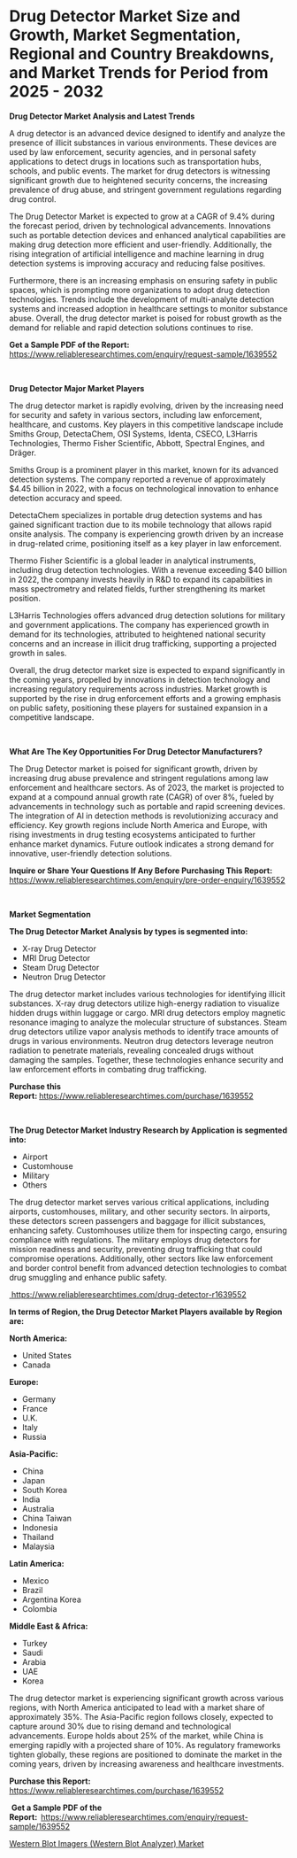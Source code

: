 <p><h1>Drug Detector Market Size and Growth, Market Segmentation, Regional and Country Breakdowns, and Market Trends for Period from 2025 -  2032</h1></p><p><strong>Drug Detector Market Analysis and Latest Trends</strong></p>
<p><p>A drug detector is an advanced device designed to identify and analyze the presence of illicit substances in various environments. These devices are used by law enforcement, security agencies, and in personal safety applications to detect drugs in locations such as transportation hubs, schools, and public events. The market for drug detectors is witnessing significant growth due to heightened security concerns, the increasing prevalence of drug abuse, and stringent government regulations regarding drug control.</p><p>The Drug Detector Market is expected to grow at a CAGR of 9.4% during the forecast period, driven by technological advancements. Innovations such as portable detection devices and enhanced analytical capabilities are making drug detection more efficient and user-friendly. Additionally, the rising integration of artificial intelligence and machine learning in drug detection systems is improving accuracy and reducing false positives.</p><p>Furthermore, there is an increasing emphasis on ensuring safety in public spaces, which is prompting more organizations to adopt drug detection technologies. Trends include the development of multi-analyte detection systems and increased adoption in healthcare settings to monitor substance abuse. Overall, the drug detector market is poised for robust growth as the demand for reliable and rapid detection solutions continues to rise.</p></p>
<p><strong>Get a Sample PDF of the Report:&nbsp;</strong> <a href="https://www.reliableresearchtimes.com/enquiry/request-sample/1639552?utm_campaign=3028&utm_medium=2&utm_source=Github&utm_content=ia&utm_term=11042025&utm_id=drug-detector">https://www.reliableresearchtimes.com/enquiry/request-sample/1639552</a></p>
<p>&nbsp;</p>
<p><strong>Drug Detector Major Market Players</strong></p>
<p><p>The drug detector market is rapidly evolving, driven by the increasing need for security and safety in various sectors, including law enforcement, healthcare, and customs. Key players in this competitive landscape include Smiths Group, DetectaChem, OSI Systems, Identa, CSECO, L3Harris Technologies, Thermo Fisher Scientific, Abbott, Spectral Engines, and Dräger.</p><p>Smiths Group is a prominent player in this market, known for its advanced detection systems. The company reported a revenue of approximately $4.45 billion in 2022, with a focus on technological innovation to enhance detection accuracy and speed. </p><p>DetectaChem specializes in portable drug detection systems and has gained significant traction due to its mobile technology that allows rapid onsite analysis. The company is experiencing growth driven by an increase in drug-related crime, positioning itself as a key player in law enforcement.</p><p>Thermo Fisher Scientific is a global leader in analytical instruments, including drug detection technologies. With a revenue exceeding $40 billion in 2022, the company invests heavily in R&D to expand its capabilities in mass spectrometry and related fields, further strengthening its market position.</p><p>L3Harris Technologies offers advanced drug detection solutions for military and government applications. The company has experienced growth in demand for its technologies, attributed to heightened national security concerns and an increase in illicit drug trafficking, supporting a projected growth in sales.</p><p>Overall, the drug detector market size is expected to expand significantly in the coming years, propelled by innovations in detection technology and increasing regulatory requirements across industries. Market growth is supported by the rise in drug enforcement efforts and a growing emphasis on public safety, positioning these players for sustained expansion in a competitive landscape.</p></p>
<p>&nbsp;</p>
<p><strong>What Are The Key Opportunities For Drug Detector Manufacturers?</strong></p>
<p><p>The Drug Detector market is poised for significant growth, driven by increasing drug abuse prevalence and stringent regulations among law enforcement and healthcare sectors. As of 2023, the market is projected to expand at a compound annual growth rate (CAGR) of over 8%, fueled by advancements in technology such as portable and rapid screening devices. The integration of AI in detection methods is revolutionizing accuracy and efficiency. Key growth regions include North America and Europe, with rising investments in drug testing ecosystems anticipated to further enhance market dynamics. Future outlook indicates a strong demand for innovative, user-friendly detection solutions.</p></p>
<p><strong>Inquire or Share Your Questions If Any Before Purchasing This Report:</strong> <a href="https://www.reliableresearchtimes.com/enquiry/pre-order-enquiry/1639552?utm_campaign=3028&utm_medium=2&utm_source=Github&utm_content=ia&utm_term=11042025&utm_id=drug-detector">https://www.reliableresearchtimes.com/enquiry/pre-order-enquiry/1639552</a></p>
<p>&nbsp;</p>
<p><strong>Market Segmentation</strong></p>
<p><strong>The Drug Detector Market Analysis by types is segmented into:</strong></p>
<p><ul><li>X-ray Drug Detector</li><li>MRI Drug Detector</li><li>Steam Drug Detector</li><li>Neutron Drug Detector</li></ul></p>
<p><p>The drug detector market includes various technologies for identifying illicit substances. X-ray drug detectors utilize high-energy radiation to visualize hidden drugs within luggage or cargo. MRI drug detectors employ magnetic resonance imaging to analyze the molecular structure of substances. Steam drug detectors utilize vapor analysis methods to identify trace amounts of drugs in various environments. Neutron drug detectors leverage neutron radiation to penetrate materials, revealing concealed drugs without damaging the samples. Together, these technologies enhance security and law enforcement efforts in combating drug trafficking.</p></p>
<p><strong>Purchase this Report:&nbsp;</strong><a href="https://www.reliableresearchtimes.com/purchase/1639552?utm_campaign=3028&utm_medium=2&utm_source=Github&utm_content=ia&utm_term=11042025&utm_id=drug-detector">https://www.reliableresearchtimes.com/purchase/1639552</a></p>
<p>&nbsp;</p>
<p><strong>The Drug Detector Market Industry Research by Application is segmented into:</strong></p>
<p><ul><li>Airport</li><li>Customhouse</li><li>Military</li><li>Others</li></ul></p>
<p><p>The drug detector market serves various critical applications, including airports, customhouses, military, and other security sectors. In airports, these detectors screen passengers and baggage for illicit substances, enhancing safety. Customhouses utilize them for inspecting cargo, ensuring compliance with regulations. The military employs drug detectors for mission readiness and security, preventing drug trafficking that could compromise operations. Additionally, other sectors like law enforcement and border control benefit from advanced detection technologies to combat drug smuggling and enhance public safety.</p></p>
<p><a href="https://www.reliableresearchtimes.com/drug-detector-r1639552?utm_campaign=3028&utm_medium=2&utm_source=Github&utm_content=ia&utm_term=11042025&utm_id=drug-detector">&nbsp;https://www.reliableresearchtimes.com/drug-detector-r1639552</a></p>
<p><strong>In terms of Region, the Drug Detector Market Players available by Region are:</strong></p>
<p>
    <p> <strong> North America: </strong>
        <ul>
            <li>United States</li>
            <li>Canada</li>
        </ul>
        </p> 
    <p> <strong> Europe: </strong>
        <ul>
            <li>Germany</li>
            <li>France</li>
            <li>U.K.</li>
            <li>Italy</li>
            <li>Russia</li>
        </ul>
        </p> 
    <p> <strong> Asia-Pacific: </strong>
        <ul>
            <li>China</li>
            <li>Japan</li>
            <li>South Korea</li>
            <li>India</li>
            <li>Australia</li>
            <li>China Taiwan</li>
            <li>Indonesia</li>
            <li>Thailand</li>
            <li>Malaysia</li>
        </ul>
        </p> 
    <p> <strong> Latin America: </strong>
        <ul>
            <li>Mexico</li>
            <li>Brazil</li>
            <li>Argentina Korea</li>
            <li>Colombia</li>
        </ul>
        </p> 
    <p> <strong> Middle East & Africa: </strong>
        <ul>
            <li>Turkey</li>
            <li>Saudi</li>
            <li>Arabia</li>
            <li>UAE</li>
            <li>Korea</li>
        </ul>
    </p>
    </p>
<p><p>The drug detector market is experiencing significant growth across various regions, with North America anticipated to lead with a market share of approximately 35%. The Asia-Pacific region follows closely, expected to capture around 30% due to rising demand and technological advancements. Europe holds about 25% of the market, while China is emerging rapidly with a projected share of 10%. As regulatory frameworks tighten globally, these regions are positioned to dominate the market in the coming years, driven by increasing awareness and healthcare investments.</p></p>
<p><strong>Purchase this Report: </strong><a href="https://www.reliableresearchtimes.com/purchase/1639552?utm_campaign=3028&utm_medium=2&utm_source=Github&utm_content=ia&utm_term=11042025&utm_id=drug-detector">https://www.reliableresearchtimes.com/purchase/1639552</a></p>
<p>&nbsp;<strong>Get a Sample PDF of the Report:&nbsp;&nbsp;</strong><a href="https://www.reliableresearchtimes.com/enquiry/request-sample/1639552?utm_campaign=3028&utm_medium=2&utm_source=Github&utm_content=ia&utm_term=11042025&utm_id=drug-detector">https://www.reliableresearchtimes.com/enquiry/request-sample/1639552</a></p>
<p><strong></strong></p>
<p><p><a href="https://github.com/leyesamilej/Market-Research-Report-List-1/blob/main/western-blot-imagers-western-blot-analyzer-market.md?utm_campaign=3028&utm_medium=2&utm_source=Github&utm_content=ia&utm_term=11042025&utm_id=drug-detector">Western Blot Imagers (Western Blot Analyzer) Market</a></p></p>